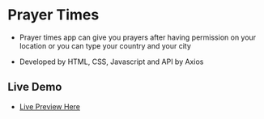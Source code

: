 # Prayer Times

- Prayer times app can give you prayers after having permission on your location or you can type your country and your city

- Developed by HTML, CSS, Javascript and API by Axios

## Live Demo

- [Live Preview Here](https://prayer-times-mo3bassias-projects.vercel.app)